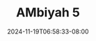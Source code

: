--- 
title: "AMbiyah 5"
description: "video  video bokep AMbiyah 5   durasi panjang terbaru"
date: 2024-11-19T06:58:33-08:00
file_code: "aqph9w9j0ch9"
draft: false
cover: "k30mj5ru4qbojtdt.jpg"
tags: ["AMbiyah", "bokep-indo", "bokep-viral", "bokep-ig"]
length: 184
fld_id: "1483132"
foldername: "Ambiyah update"
categories: ["Ambiyah update"]
views: 0
---